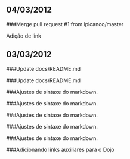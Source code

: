 04/03/2012
---------
###Merge pull request #1 from lpicanco/master

Adição de link

03/03/2012
---------
###Update docs/README.md

###Update docs/README.md

###Ajustes de sintaxe do markdown.

###Ajustes de sintaxe do markdown.

###Ajustes de sintaxe do markdown.

###Ajustes de sintaxe do markdown.

###Ajustes de sintaxe do markdown.

###Adicionando links auxiliares para o Dojo

